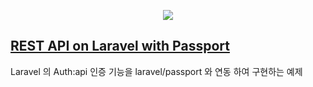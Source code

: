 <p align="center"><img src="https://laravel.com/assets/img/components/logo-laravel.svg"></p>

## [REST API on Laravel with Passport](https://www.notion.so/0e4fbfdcb3d34f309061aaed62043931)

Laravel 의 Auth:api 인증 기능을 laravel/passport 와 연동 하여 구현하는 예제
